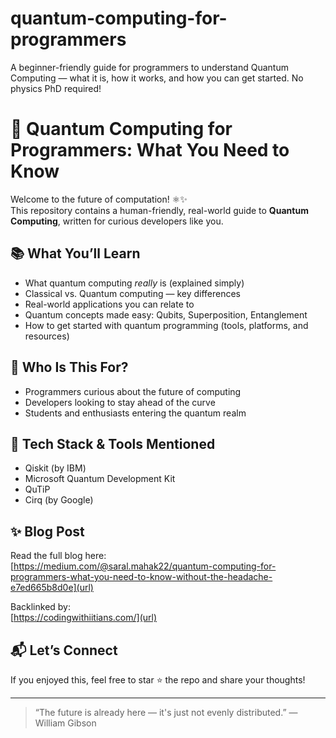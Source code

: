# quantum-computing-for-programmers
A beginner-friendly guide for programmers to understand Quantum Computing — what it is, how it works, and how you can get started. No physics PhD required!
# 🧠 Quantum Computing for Programmers: What You Need to Know

Welcome to the future of computation! ⚛️✨  
This repository contains a human-friendly, real-world guide to **Quantum Computing**, written for curious developers like you.

## 📚 What You’ll Learn
- What quantum computing *really* is (explained simply)
- Classical vs. Quantum computing — key differences
- Real-world applications you can relate to
- Quantum concepts made easy: Qubits, Superposition, Entanglement
- How to get started with quantum programming (tools, platforms, and resources)

## 🚀 Who Is This For?
- Programmers curious about the future of computing
- Developers looking to stay ahead of the curve
- Students and enthusiasts entering the quantum realm

## 🧪 Tech Stack & Tools Mentioned
- Qiskit (by IBM)
- Microsoft Quantum Development Kit
- QuTiP
- Cirq (by Google)

## ✨ Blog Post
Read the full blog here:  
[https://medium.com/@saral.mahak22/quantum-computing-for-programmers-what-you-need-to-know-without-the-headache-e7ed665b8d0e](url)

Backlinked by:  
[https://codingwithiitians.com/](url)

## 📬 Let’s Connect
If you enjoyed this, feel free to star ⭐ the repo and share your thoughts!

---

> “The future is already here — it's just not evenly distributed.” — William Gibson

